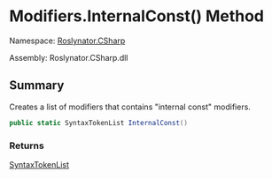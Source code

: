 # Modifiers\.InternalConst\(\) Method

Namespace: [Roslynator.CSharp](../../README.md)

Assembly: Roslynator\.CSharp\.dll

## Summary

Creates a list of modifiers that contains "internal const" modifiers\.

```csharp
public static SyntaxTokenList InternalConst()
```

### Returns

[SyntaxTokenList](https://docs.microsoft.com/en-us/dotnet/api/microsoft.codeanalysis.syntaxtokenlist)




